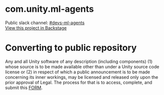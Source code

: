 # com.unity.ml-agents
Public slack channel: [#devs-ml-agents](https://unity.slack.com/messages/C8FECS6L9/) <br/>
[View this project in Backstage](https://backstage.corp.unity3d.com/catalog/default/component/com.unity.ml-agents) <br/>
# Converting to public repository
Any and all Unity software of any description (including components) (1) whose source is to be made available other than under a Unity source code license or (2) in respect of which a public announcement is to be made concerning its inner workings, may be licensed and released only upon the prior approval of Legal.
The process for that is to access, complete, and submit this [FORM](https://docs.google.com/forms/d/e/1FAIpQLSe3H6PARLPIkWVjdB_zMvuIuIVtrqNiGlEt1yshkMCmCMirvA/viewform).
